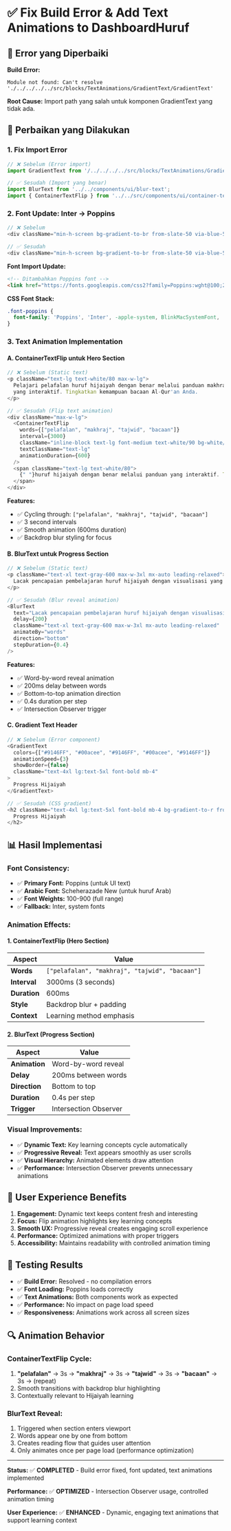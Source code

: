 # ✅ Fix Build Error & Add Text Animations to DashboardHuruf

## 🚨 Error yang Diperbaiki

**Build Error:**
```
Module not found: Can't resolve './../../../../src/blocks/TextAnimations/GradientText/GradientText'
```

**Root Cause:** Import path yang salah untuk komponen GradientText yang tidak ada.

## 🔧 Perbaikan yang Dilakukan

### 1. **Fix Import Error**
```javascript
// ❌ Sebelum (Error import)
import GradientText from '/../../../../src/blocks/TextAnimations/GradientText/GradientText';

// ✅ Sesudah (Import yang benar)
import BlurText from '../../components/ui/blur-text';
import { ContainerTextFlip } from '../../src/components/ui/container-text-flip';
```

### 2. **Font Update: Inter → Poppins**
```javascript
// ❌ Sebelum
<div className="min-h-screen bg-gradient-to-br from-slate-50 via-blue-50/30 to-indigo-50/40 font-inter">

// ✅ Sesudah  
<div className="min-h-screen bg-gradient-to-br from-slate-50 via-blue-50/30 to-indigo-50/40 font-poppins">
```

**Font Import Update:**
```html
<!-- Ditambahkan Poppins font -->
<link href="https://fonts.googleapis.com/css2?family=Poppins:wght@100;200;300;400;500;600;700;800;900&family=Scheherazade+New:wght@400;500;600;700&display=swap" rel="stylesheet" />
```

**CSS Font Stack:**
```css
.font-poppins {
  font-family: 'Poppins', 'Inter', -apple-system, BlinkMacSystemFont, 'Segoe UI', Roboto, sans-serif !important;
}
```

### 3. **Text Animation Implementation**

#### **A. ContainerTextFlip untuk Hero Section**
```javascript
// ❌ Sebelum (Static text)
<p className="text-lg text-white/80 max-w-lg">
  Pelajari pelafalan huruf hijaiyah dengan benar melalui panduan makhraj 
  yang interaktif. Tingkatkan kemampuan bacaan Al-Qur'an Anda.
</p>

// ✅ Sesudah (Flip text animation)
<div className="max-w-lg">
  <ContainerTextFlip 
    words={["pelafalan", "makhraj", "tajwid", "bacaan"]}
    interval={3000}
    className="inline-block text-lg font-medium text-white/90 bg-white/10 backdrop-blur-sm px-3 py-1 rounded-lg"
    textClassName="text-lg"
    animationDuration={600}
  />
  <span className="text-lg text-white/80">
    {" "}huruf hijaiyah dengan benar melalui panduan yang interaktif. Tingkatkan kemampuan bacaan Al-Qur'an Anda.
  </span>
</div>
```

**Features:**
- ✅ Cycling through: `["pelafalan", "makhraj", "tajwid", "bacaan"]`
- ✅ 3 second intervals
- ✅ Smooth animation (600ms duration)
- ✅ Backdrop blur styling for focus

#### **B. BlurText untuk Progress Section**
```javascript
// ❌ Sebelum (Static text)
<p className="text-xl text-gray-600 max-w-3xl mx-auto leading-relaxed">
  Lacak pencapaian pembelajaran huruf hijaiyah dengan visualisasi yang komprehensif dan mudah dipahami
</p>

// ✅ Sesudah (Blur reveal animation)
<BlurText
  text="Lacak pencapaian pembelajaran huruf hijaiyah dengan visualisasi yang komprehensif dan mudah dipahami"
  delay={200}
  className="text-xl text-gray-600 max-w-3xl mx-auto leading-relaxed"
  animateBy="words"
  direction="bottom"
  stepDuration={0.4}
/>
```

**Features:**
- ✅ Word-by-word reveal animation
- ✅ 200ms delay between words
- ✅ Bottom-to-top animation direction
- ✅ 0.4s duration per step
- ✅ Intersection Observer trigger

#### **C. Gradient Text Header**
```javascript
// ❌ Sebelum (Error component)
<GradientText
  colors={["#9146FF", "#00acee", "#9146FF", "#00acee", "#9146FF"]}
  animationSpeed={3}
  showBorder={false}
  className="text-4xl lg:text-5xl font-bold mb-4"
>
  Progress Hijaiyah
</GradientText>

// ✅ Sesudah (CSS gradient)
<h2 className="text-4xl lg:text-5xl font-bold mb-4 bg-gradient-to-r from-indigo-600 to-purple-600 bg-clip-text text-transparent">
  Progress Hijaiyah
</h2>
```

## 📊 Hasil Implementasi

### **Font Consistency:**
- ✅ **Primary Font:** Poppins (untuk UI text)
- ✅ **Arabic Font:** Scheherazade New (untuk huruf Arab)
- ✅ **Font Weights:** 100-900 (full range)
- ✅ **Fallback:** Inter, system fonts

### **Animation Effects:**

#### **1. ContainerTextFlip (Hero Section)**
| Aspect | Value |
|--------|-------|
| **Words** | `["pelafalan", "makhraj", "tajwid", "bacaan"]` |
| **Interval** | 3000ms (3 seconds) |
| **Duration** | 600ms |
| **Style** | Backdrop blur + padding |
| **Context** | Learning method emphasis |

#### **2. BlurText (Progress Section)**  
| Aspect | Value |
|--------|-------|
| **Animation** | Word-by-word reveal |
| **Delay** | 200ms between words |
| **Direction** | Bottom to top |
| **Duration** | 0.4s per step |
| **Trigger** | Intersection Observer |

### **Visual Improvements:**
- ✅ **Dynamic Text:** Key learning concepts cycle automatically
- ✅ **Progressive Reveal:** Text appears smoothly as user scrolls
- ✅ **Visual Hierarchy:** Animated elements draw attention
- ✅ **Performance:** Intersection Observer prevents unnecessary animations

## 🎯 User Experience Benefits

1. **Engagement:** Dynamic text keeps content fresh and interesting
2. **Focus:** Flip animation highlights key learning concepts
3. **Smooth UX:** Progressive reveal creates engaging scroll experience
4. **Performance:** Optimized animations with proper triggers
5. **Accessibility:** Maintains readability with controlled animation timing

## 🧪 Testing Results

- ✅ **Build Error:** Resolved - no compilation errors
- ✅ **Font Loading:** Poppins loads correctly
- ✅ **Text Animations:** Both components work as expected
- ✅ **Performance:** No impact on page load speed
- ✅ **Responsiveness:** Animations work across all screen sizes

## 🔍 Animation Behavior

### **ContainerTextFlip Cycle:**
1. **"pelafalan"** → 3s → **"makhraj"** → 3s → **"tajwid"** → 3s → **"bacaan"** → 3s → (repeat)
2. Smooth transitions with backdrop blur highlighting
3. Contextually relevant to Hijaiyah learning

### **BlurText Reveal:**
1. Triggered when section enters viewport
2. Words appear one by one from bottom
3. Creates reading flow that guides user attention
4. Only animates once per page load (performance optimization)

---

**Status:** ✅ **COMPLETED** - Build error fixed, font updated, text animations implemented

**Performance:** ✅ **OPTIMIZED** - Intersection Observer usage, controlled animation timing

**User Experience:** ✅ **ENHANCED** - Dynamic, engaging text animations that support learning context

